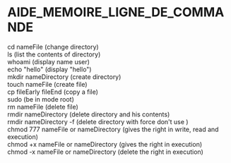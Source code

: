 # AIDE_MEMOIRE_LIGNE_DE_COMMANDE
cd nameFile (change directory)<br>
ls (list the contents of directory)<br>
whoami (display name user)<br>
echo "hello" (display "hello")<br>
mkdir nameDirectory (create directory)<br>
touch nameFile (create file)<br>
cp fileEarly fileEnd (copy a file)<br>
sudo (be in mode root)<br>
rm nameFile (delete file)<br>
rmdir nameDirectory (delete directory and his contents)<br>
rmdir nameDirectory -f (delete directory with force don't use )<br>
chmod 777 nameFile or nameDirectory (gives the right in write, read and execution)<br>
chmod +x nameFile or nameDirectory (gives the right in execution)<br>
chmod -x nameFile or nameDirectory (delete the right in execution)
